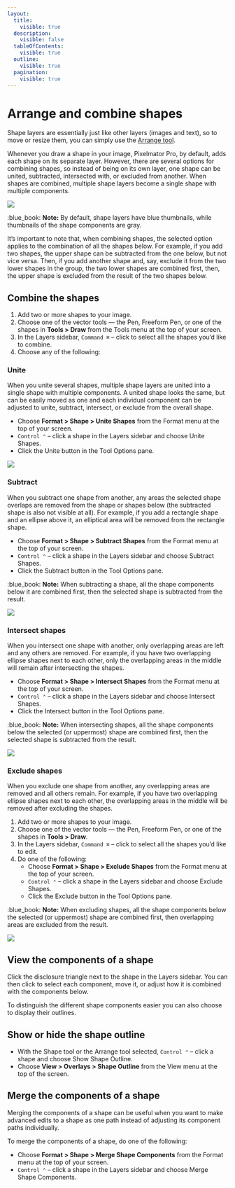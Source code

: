 ```yaml
---
layout:
  title:
    visible: true
  description:
    visible: false
  tableOfContents:
    visible: true
  outline:
    visible: true
  pagination:
    visible: true
---
```


# Arrange and combine shapes

Shape layers are essentially just like other layers (images and text), so to move or resize them, you can simply use the [Arrange tool](../work-with-layers/use-the-arrange-tool.md).

Whenever you draw a shape in your image, Pixelmator Pro, by default, adds each shape on its separate layer. However, there are several options for combining shapes, so instead of being on its own layer, one shape can be united, subtracted, intersected with, or excluded from another. When shapes are combined, multiple shape layers become a single shape with multiple components.

![](https://help.pixelmator.com/pixelmator-pro/3.5/assets/English/1653048231000.png)

:blue\_book: **Note:** By default, shape layers have blue thumbnails, while thumbnails of the shape components are gray.

It’s important to note that, when combining shapes, the selected option applies to the combination of all the shapes below. For example, if you add two shapes, the upper shape can be subtracted from the one below, but not vice versa. Then, if you add another shape and, say, exclude it from the two lower shapes in the group, the two lower shapes are combined first, then, the upper shape is excluded from the result of the two shapes below.

## Combine the shapes

1. Add two or more shapes to your image.
2. Choose one of the vector tools — the Pen, Freeform Pen, or one of the shapes in **Tools > Draw** from the Tools menu at the top of your screen.
3. In the Layers sidebar, `Command ⌘` – click to select all the shapes you’d like to combine.
4. Choose any of the following:

### Unite

When you unite several shapes, multiple shape layers are united into a single shape with multiple components. A united shape looks the same, but can be easily moved as one and each individual component can be adjusted to unite, subtract, intersect, or exclude from the overall shape.

* Choose **Format > Shape > Unite Shapes** from the Format menu at the top of your screen.
* `Control ⌃` – click a shape in the Layers sidebar and choose Unite Shapes.
* Click the Unite button in the Tool Options pane.

![](https://help.pixelmator.com/pixelmator-pro/3.5/assets/English/1653048465000.jpeg)

### Subtract

When you subtract one shape from another, any areas the selected shape overlaps are removed from the shape or shapes below (the subtracted shape is also not visible at all). For example, if you add a rectangle shape and an ellipse above it, an elliptical area will be removed from the rectangle shape.

* Choose **Format > Shape > Subtract Shapes** from the Format menu at the top of your screen.
* `Control ⌃` – click a shape in the Layers sidebar and choose Subtract Shapes.
* Click the Subtract button in the Tool Options pane.

:blue\_book: **Note:** When subtracting a shape, all the shape components below it are combined first, then the selected shape is subtracted from the result.&#x20;

![](https://help.pixelmator.com/pixelmator-pro/3.5/assets/English/1654509447000.jpeg)

### Intersect shapes

When you intersect one shape with another, only overlapping areas are left and any others are removed. For example, if you have two overlapping ellipse shapes next to each other, only the overlapping areas in the middle will remain after intersecting the shapes.

* Choose **Format > Shape > Intersect Shapes** from the Format menu at the top of your screen.
* `Control ⌃` – click a shape in the Layers sidebar and choose Intersect Shapes.
* Click the Intersect button in the Tool Options pane.

:blue\_book: **Note:** When intersecting shapes, all the shape components below the selected (or uppermost) shape are combined first, then the selected shape is subtracted from the result.

![](https://help.pixelmator.com/pixelmator-pro/3.5/assets/English/1654509441000.jpeg)

### Exclude shapes

When you exclude one shape from another, any overlapping areas are removed and all others remain. For example, if you have two overlapping ellipse shapes next to each other, the overlapping areas in the middle will be removed after excluding the shapes.

1. Add two or more shapes to your image.
2. Choose one of the vector tools — the Pen, Freeform Pen, or one of the shapes in **Tools > Draw**.
3. In the Layers sidebar, `Command ⌘` – click to select all the shapes you’d like to edit.
4. Do one of the following:
   * Choose **Format > Shape > Exclude Shapes** from the Format menu at the top of your screen.
   * `Control ⌃` – click a shape in the Layers sidebar and choose Exclude Shapes.
   * Click the Exclude button in the Tool Options pane.

:blue\_book: **Note:** When excluding shapes, all the shape components below the selected (or uppermost) shape are combined first, then overlapping areas are excluded from the result.

![](https://help.pixelmator.com/pixelmator-pro/3.5/assets/English/1654509434000.jpeg)

## View the components of a shape

Click the disclosure triangle next to the shape in the Layers sidebar. You can then click to select each component, move it, or adjust how it is combined with the components below.

To distinguish the different shape components easier you can also choose to display their outlines.&#x20;

## Show or hide the shape outline

* With the Shape tool or the Arrange tool selected, `Control ⌃` – click a shape and choose Show Shape Outline.
* Choose **View > Overlays > Shape Outline** from the View menu at the top of the screen.

## Merge the components of a shape

Merging the components of a shape can be useful when you want to make advanced edits to a shape as one path instead of adjusting its component paths individually.

To merge the components of a shape, do one of the following:

* Choose **Format > Shape > Merge Shape Components** from the Format menu at the top of your screen.
* `Control ⌃` – click a shape in the Layers sidebar and choose Merge Shape Components.
